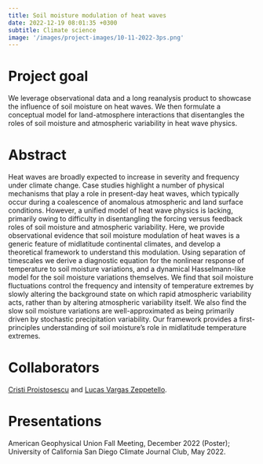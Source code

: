 ```yaml
---
title: Soil moisture modulation of heat waves
date: 2022-12-19 08:01:35 +0300
subtitle: Climate science
image: '/images/project-images/10-11-2022-3ps.png'
---
```


# Project goal 
We leverage observational data and a long reanalysis product to showcase the influence of soil moisture on heat waves. We then formulate a conceptual model for land-atmosphere interactions that disentangles the roles of soil moisture and atmospheric variability in heat wave physics.

# Abstract
Heat waves are broadly expected to increase in severity and frequency under climate change. Case studies highlight a number of physical mechanisms that play a role in present-day heat waves, which typically occur during a coalescence of anomalous atmospheric and land surface conditions. However, a unified model of heat wave physics is lacking, primarily owing to difficulty in disentangling the forcing versus feedback roles of soil moisture and atmospheric variability. Here, we provide observational evidence that soil moisture modulation of heat waves is a generic feature of midlatitude continental climates, and develop a theoretical framework to understand this modulation. Using separation of timescales we derive a diagnostic equation for the nonlinear response of temperature to soil moisture variations, and a dynamical Hasselmann-like model for the soil moisture variations themselves. We find that soil moisture fluctuations control the frequency and intensity of temperature extremes by slowly altering the background state on which rapid atmospheric variability acts, rather than by altering atmospheric variability itself. We also find the slow soil moisture variations are well-approximated as being primarily driven by stochastic precipitation variability. Our framework provides a first-principles understanding of soil moisture’s role in midlatitude temperature extremes.

# Collaborators
[Cristi Proistosescu](https://cdds-at-uiuc.github.io/team/cristi-proistosescu/) and [Lucas Vargas Zeppetello](https://vargaszeppetello.weebly.com/).

# Presentations
American Geophysical Union Fall Meeting, December 2022 (Poster); University of California San Diego Climate Journal Club, May 2022.